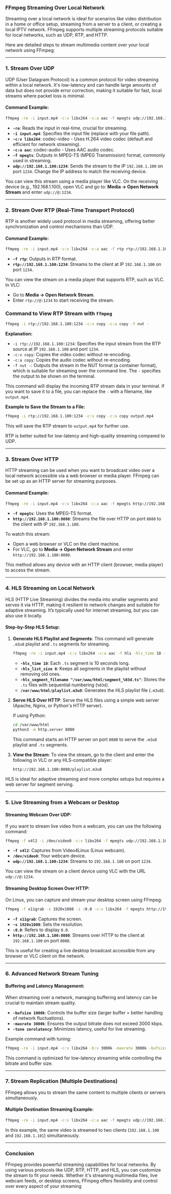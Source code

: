 ### FFmpeg Streaming Over Local Network

Streaming over a local network is ideal for scenarios like video distribution in a home or office setup, streaming from a server to a client, or creating a local IPTV network. FFmpeg supports multiple streaming protocols suitable for local networks, such as UDP, RTP, and HTTP.

Here are detailed steps to stream multimedia content over your local network using FFmpeg:

---

### 1. **Stream Over UDP**

UDP (User Datagram Protocol) is a common protocol for video streaming within a local network. It's low-latency and can handle large amounts of data but does not provide error correction, making it suitable for fast, local streams where packet loss is minimal.

#### **Command Example:**

```bash
ffmpeg -re -i input.mp4 -c:v libx264 -c:a aac -f mpegts udp://192.168.1.100:1234
```

- **`-re`**: Reads the input in real-time, crucial for streaming.
- **`-i input.mp4`**: Specifies the input file (replace with your file path).
- **`-c:v libx264`**: codec-video - Uses H.264 video codec (default and efficient for network streaming).
- **`-c:a aac`**: codec-audio - Uses AAC audio codec.
- **`-f mpegts`**: Outputs in MPEG-TS (MPEG Transmission) format, commonly used in streaming.
- **`udp://192.168.1.100:1234`**: Sends the stream to the IP `192.168.1.100` on port `1234`. Change the IP address to match the receiving device.

You can view this stream using a media player like VLC. On the receiving device (e.g., 192.168.1.100), open VLC and go to:
**Media → Open Network Stream** and enter `udp://@:1234`.

---

### 2. **Stream Over RTP (Real-Time Transport Protocol)**

RTP is another widely used protocol in media streaming, offering better synchronization and control mechanisms than UDP.

#### **Command Example:**

```bash
ffmpeg -re -i input.mp4 -c:v libx264 -c:a aac -f rtp rtp://192.168.1.100:1234
```

- **`-f rtp`**: Outputs in RTP format.
- **`rtp://192.168.1.100:1234`**: Streams to the client at IP `192.168.1.100` on port `1234`.

You can view the stream on a media player that supports RTP, such as VLC. In VLC:
- Go to **Media → Open Network Stream**.
- Enter `rtp://@:1234` to start receiving the stream.

### Command to View RTP Stream with `ffmpeg`

```bash
ffmpeg -i rtp://192.168.1.100:1234 -c:v copy -c:a copy -f nut -
```

**Explanation:**

- `-i rtp://192.168.1.100:1234`: Specifies the input stream from the RTP source at IP `192.168.1.100` and port `1234`.
- `-c:v copy`: Copies the video codec without re-encoding.
- `-c:a copy`: Copies the audio codec without re-encoding.
- `-f nut -`: Outputs the stream in the NUT format (a container format), which is suitable for streaming over the command line. The `-` specifies the output to be shown on the terminal.

This command will display the incoming RTP stream data in your terminal. If you want to save it to a file, you can replace the `-` with a filename, like `output.mp4`.

**Example to Save the Stream to a File:**

```bash
ffmpeg -i rtp://192.168.1.100:1234 -c:v copy -c:a copy output.mp4
```

This will save the RTP stream to `output.mp4` for further use.

RTP is better suited for low-latency and high-quality streaming compared to UDP.

---

### 3. **Stream Over HTTP**

HTTP streaming can be used when you want to broadcast video over a local network accessible via a web browser or media player. FFmpeg can be set up as an HTTP server for streaming purposes.

#### **Command Example:**

```bash
ffmpeg -re -i input.mp4 -c:v libx264 -c:a aac -f mpegts http://192.168.1.100:8080
```

- **`-f mpegts`**: Uses the MPEG-TS format.
- **`http://192.168.1.100:8080`**: Streams the file over HTTP on port `8080` to the client with IP `192.168.1.100`.

To watch this stream:
- Open a web browser or VLC on the client machine.
- For VLC, go to **Media → Open Network Stream** and enter `http://192.168.1.100:8080`.

This method allows any device with an HTTP client (browser, media player) to access the stream.

---

### 4. **HLS Streaming on Local Network**

HLS (HTTP Live Streaming) divides the media into smaller segments and serves it via HTTP, making it resilient to network changes and suitable for adaptive streaming. It’s typically used for internet streaming, but you can also use it locally.

#### **Step-by-Step HLS Setup:**

1. **Generate HLS Playlist and Segments**:
   This command will generate `.m3u8` playlist and `.ts` segments for streaming.

   ```bash
   ffmpeg -re -i input.mp4 -c:v libx264 -c:a aac -f hls -hls_time 10 -hls_list_size 0 -hls_segment_filename "/var/www/html/segment_%03d.ts" "/var/www/html/playlist.m3u8"
   ```

   - **`-hls_time 10`**: Each `.ts` segment is 10 seconds long.
   - **`-hls_list_size 0`**: Keeps all segments in the playlist without removing old ones.
   - **`-hls_segment_filename "/var/www/html/segment_%03d.ts"`**: Stores the `.ts` files with sequential numbering (`%03d`).
   - **`/var/www/html/playlist.m3u8`**: Generates the HLS playlist file (`.m3u8`).

2. **Serve HLS Over HTTP**:
   Serve the HLS files using a simple web server (Apache, Nginx, or Python's HTTP server).

   If using Python:

   ```bash
   cd /var/www/html
   python3 -m http.server 8080
   ```

   This command starts an HTTP server on port `8080` to serve the `.m3u8` playlist and `.ts` segments.

3. **View the Stream**:
   To view the stream, go to the client and enter the following in VLC or any HLS-compatible player:

   ```bash
   http://192.168.1.100:8080/playlist.m3u8
   ```

HLS is ideal for adaptive streaming and more complex setups but requires a web server for segment serving.

---

### 5. **Live Streaming from a Webcam or Desktop**

#### **Streaming Webcam Over UDP**:

If you want to stream live video from a webcam, you can use the following command:

```bash
ffmpeg -f v4l2 -i /dev/video0 -c:v libx264 -f mpegts udp://192.168.1.100:1234
```

- **`-f v4l2`**: Captures from Video4Linux (Linux webcam).
- **`/dev/video0`**: Your webcam device.
- **`udp://192.168.1.100:1234`**: Streams to `192.168.1.100` on port `1234`.

You can view the stream on a client device using VLC with the URL `udp://@:1234`.

#### **Streaming Desktop Screen Over HTTP**:

On Linux, you can capture and stream your desktop screen using FFmpeg:

```bash
ffmpeg -f x11grab -s 1920x1080 -i :0.0 -c:v libx264 -f mpegts http://192.168.1.100:8080
```

- **`-f x11grab`**: Captures the screen.
- **`-s 1920x1080`**: Sets the resolution.
- **`:0.0`**: Refers to display `0.0`.
- **`http://192.168.1.100:8080`**: Streams over HTTP to the client at `192.168.1.100` on port `8080`.

This is useful for creating a live desktop broadcast accessible from any browser or VLC client on the network.

---

### 6. **Advanced Network Stream Tuning**

#### **Buffering and Latency Management**:

When streaming over a network, managing buffering and latency can be crucial to maintain stream quality.

- **`-bufsize 1000k`**: Controls the buffer size (larger buffer = better handling of network fluctuations).
- **`-maxrate 3000k`**: Ensures the output bitrate does not exceed 3000 kbps.
- **`-tune zerolatency`**: Minimizes latency, useful for live streaming.

Example command with tuning:

```bash
ffmpeg -re -i input.mp4 -c:v libx264 -b:v 3000k -maxrate 3000k -bufsize 1000k -tune zerolatency -f mpegts udp://192.168.1.100:1234
```

This command is optimized for low-latency streaming while controlling the bitrate and buffer size.

---

### 7. **Stream Replication (Multiple Destinations)**

FFmpeg allows you to stream the same content to multiple clients or servers simultaneously.

#### **Multiple Destination Streaming Example**:

```bash
ffmpeg -re -i input.mp4 -c:v libx264 -c:a aac -f mpegts udp://192.168.1.100:1234 -f mpegts udp://192.168.1.101:1234
```

In this example, the same video is streamed to two clients (`192.168.1.100` and `192.168.1.101`) simultaneously.

---

### Conclusion

FFmpeg provides powerful streaming capabilities for local networks. By using various protocols like UDP, RTP, HTTP, and HLS, you can customize the stream to fit your needs. Whether it's streaming multimedia files, live webcam feeds, or desktop screens, FFmpeg offers flexibility and control over every aspect of your streaming
